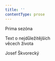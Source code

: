 ```yaml
---
title: ''
contentType: prose
---
```


Prima sezóna

Text o nejdůležitějších  
věcech života

Josef Škvorecký
